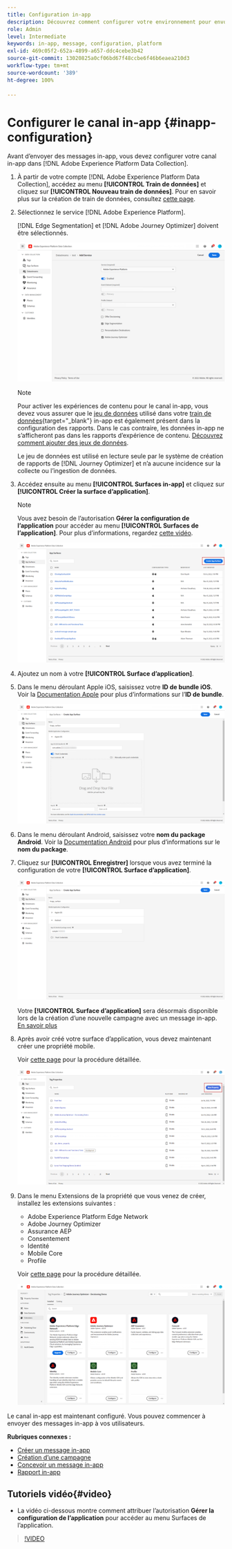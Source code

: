 ```yaml
---
title: Configuration in-app
description: Découvrez comment configurer votre environnement pour envoyer des messages in-app avec Journey Optimizer
role: Admin
level: Intermediate
keywords: in-app, message, configuration, platform
exl-id: 469c05f2-652a-4899-a657-ddc4cebe3b42
source-git-commit: 13020825a0cf06bd67f48ccbe6f46b6eaea210d3
workflow-type: tm+mt
source-wordcount: '389'
ht-degree: 100%

---
```


# Configurer le canal in-app {#inapp-configuration}

Avant d’envoyer des messages in-app, vous devez configurer votre canal in-app dans [!DNL Adobe Experience Platform Data Collection].

1. À partir de votre compte [!DNL Adobe Experience Platform Data Collection], accédez au menu **[!UICONTROL Train de données]** et cliquez sur **[!UICONTROL Nouveau train de données]**. Pour en savoir plus sur la création de train de données, consultez [cette page](https://experienceleague.adobe.com/docs/experience-platform/edge/datastreams/configure.html?lang=fr).

1. Sélectionnez le service [!DNL Adobe Experience Platform].

   [!DNL Edge Segmentation] et [!DNL Adobe Journey Optimizer] doivent être sélectionnés.

   ![](assets/inapp_config_6.png)

   >[!NOTE]
   >
   >Pour activer les expériences de contenu pour le canal in-app, vous devez vous assurer que le [jeu de données](../data/get-started-datasets.md) utilisé dans votre [train de données](https://experienceleague.adobe.com/docs/experience-platform/datastreams/overview.html?lang=fr){target="_blank"} in-app est également présent dans la configuration des rapports. Dans le cas contraire, les données in-app ne s’afficheront pas dans les rapports d’expérience de contenu. [Découvrez comment ajouter des jeux de données](../campaigns/reporting-configuration.md#add-datasets).
   >
   >Le jeu de données est utilisé en lecture seule par le système de création de rapports de [!DNL Journey Optimizer] et n’a aucune incidence sur la collecte ou l’ingestion de données.

1. Accédez ensuite au menu **[!UICONTROL Surfaces in-app]** et cliquez sur **[!UICONTROL Créer la surface d’application]**.

   >[!NOTE]
   >
   > Vous avez besoin de l’autorisation **Gérer la configuration de l’application** pour accéder au menu **[!UICONTROL Surfaces de l’application]**. Pour plus d’informations, regardez [cette vidéo](#video).

   ![](assets/inapp_config_1.png)

1. Ajoutez un nom à votre **[!UICONTROL Surface d’application]**.


1. Dans le menu déroulant Apple iOS, saisissez votre **ID de bundle iOS**. Voir la [Documentation Apple](https://developer.apple.com/documentation/appstoreconnectapi/bundle_ids) pour plus d’informations sur l’**ID de bundle**.

   ![](assets/inapp_config_2.png)

1. Dans le menu déroulant Android, saisissez votre **nom du package Android**. Voir la [Documentation Android](https://support.google.com/admob/answer/9972781?hl=en#:~:text=The%20package%20name%20of%20an,supported%20third%2Dparty%20Android%20stores) pour plus d’informations sur le **nom du package**.

1. Cliquez sur **[!UICONTROL Enregistrer]** lorsque vous avez terminé la configuration de votre **[!UICONTROL Surface d’application]**.

   ![](assets/inapp_config_3.png)

   Votre **[!UICONTROL Surface d’application]** sera désormais disponible lors de la création d’une nouvelle campagne avec un message in-app. [En savoir plus](create-in-app.md)

1. Après avoir créé votre surface d’application, vous devez maintenant créer une propriété mobile.

   Voir [cette page](https://experienceleague.adobe.com/docs/experience-platform/tags/admin/companies-and-properties.html?lang=fr) pour la procédure détaillée.

   ![](assets/inapp_config_4.png)

1. Dans le menu Extensions de la propriété que vous venez de créer, installez les extensions suivantes :

   * Adobe Experience Platform Edge Network
   * Adobe Journey Optimizer
   * Assurance AEP
   * Consentement
   * Identité
   * Mobile Core
   * Profile

   Voir [cette page](https://experienceleague.adobe.com/docs/experience-platform/tags/ui/extensions/overview.html?lang=fr#add-a-new-extension) pour la procédure détaillée.

   ![](assets/inapp_config_5.png)

Le canal in-app est maintenant configuré. Vous pouvez commencer à envoyer des messages in-app à vos utilisateurs.

**Rubriques connexes :**

* [Créer un message in-app](create-in-app.md)
* [Création d’une campagne](../campaigns/create-campaign.md)
* [Concevoir un message in-app](design-in-app.md)
* [Rapport in-app](../reports/campaign-global-report.md#inapp-report)


## Tutoriels vidéo{#video}

* La vidéo ci-dessous montre comment attribuer l’autorisation **Gérer la configuration de l’application** pour accéder au menu Surfaces de l’application.

>[!VIDEO](https://video.tv.adobe.com/v/3421607)

